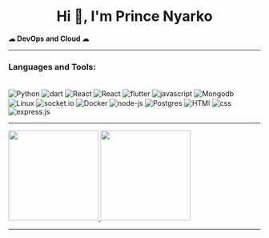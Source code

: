 <h1 align="center">Hi 👋, I'm Prince Nyarko</h1> 
<!--
<img align='right' src="https://camo.githubusercontent.com/62da68eb62b1e5f175f7d1f0191dd89a653d7908feb22d37d4a0ab07365d6791/68747470733a2f2f6d656469612e67697068792e636f6d2f6d656469612f4d3967624264396e6244724f5475314d71782f67697068792e676966" width="200" height="200" />
-->

<p align="left"> <b>☁ DevOps and Cloud ☁</b> </p> 

---

<h3 align="left">Languages and Tools:</h3>

<div style="display: inline_block"><br>
  <img align="center" alt="Python" src="https://img.shields.io/badge/Python-3776AB?style=for-the-badge&logo=python&logoColor=white">
  <img align="center" alt="dart" src="https://img.shields.io/badge/dart-2966CE?style=for-the-badge&logo=dart&logoColor=white">
  <img align="center" alt="React" src="https://img.shields.io/badge/react native-fff?style=for-the-badge&logo=react">
  <img align="center" alt="React" src="https://img.shields.io/badge/react-005571?style=for-the-badge&logo=react">
  <img align="center" alt="flutter" src="https://img.shields.io/badge/Flutter-fff.svg?style=for-the-badge&logo=flutter&logoColor=0081C9">
  <img align="center" alt="javascript" src="https://img.shields.io/badge/javascript-316192?style=for-the-badge&logo=javascript&logoColor=white">
  <img align="center" alt="Mongodb" src="https://img.shields.io/badge/Mongodb-367E18?style=for-the-badge&logo=mongodb&logoColor=white">
  <img align="center" alt="Linux" src="https://img.shields.io/badge/Linux-FCC624?style=for-the-badge&logo=linux&logoColor=black">
  <img align="center" alt="socket.io" src="https://img.shields.io/badge/socket.io-fff?style=for-the-badge&logo=socket.io&logoColor=black">
  <img align="center" alt="Docker" src="https://img.shields.io/badge/docker-%230db7ed.svg?style=for-the-badge&logo=docker&logoColor=white">
  <img align="center" alt="node-js" src="https://img.shields.io/badge/node.js-5F8D4E?style=for-the-badge&logo=node.js&logoColor=white">
  <img align="center" alt="Postgres" src="https://img.shields.io/badge/PostgreSQL-316192?style=for-the-badge&logo=postgresql&logoColor=white">
  <img align="center" alt="HTMl" src="https://img.shields.io/badge/Html 5-E14D2A?style=for-the-badge&logo=HTML5&logoColor=white">
   <img align="center" alt="css" src="https://img.shields.io/badge/css-0081B4?style=for-the-badge&logo=css3&logoColor=white"> 
   <img align="center" alt="express.js" src="https://img.shields.io/badge/express.js-61876E?style=for-the-badge&logo=express&logoColor=white"> 
  
</div>

---

<div>
  <a href="https://github.com/prinako">
  <img height="180em" src="https://github-readme-stats.vercel.app/api?username=prinako&show_icons=true&theme=dracula&include_all_commits=true&count_private=true"/>
  <img height="180em" src="https://github-readme-stats.vercel.app/api/top-langs/?username=prinako&layout=compact&langs_count=10&theme=dracula"/>
</div>
    
---
